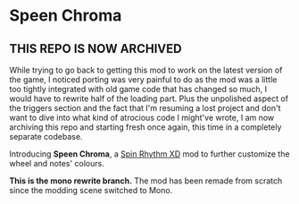 # Speen Chroma

## THIS REPO IS NOW ARCHIVED
While trying to go back to getting this mod to work on the latest version of the game, I noticed porting was very painful to do as the mod was a little too tightly integrated with old game code that has changed so much, I would have to rewrite half of the loading part. Plus the unpolished aspect of the triggers section and the fact that I'm resuming a lost project and don't want to dive into what kind of atrocious code I might've wrote, I am now archiving this repo and starting fresh once again, this time in a completely separate codebase.

Introducing **Speen Chroma**, a [Spin Rhythm XD](https://store.steampowered.com/app/1058830/Spin_Rhythm_XD/) mod to further customize the wheel and notes' colours.

**This is the mono rewrite branch.** The mod has been remade from scratch since the modding scene switched to Mono. 
